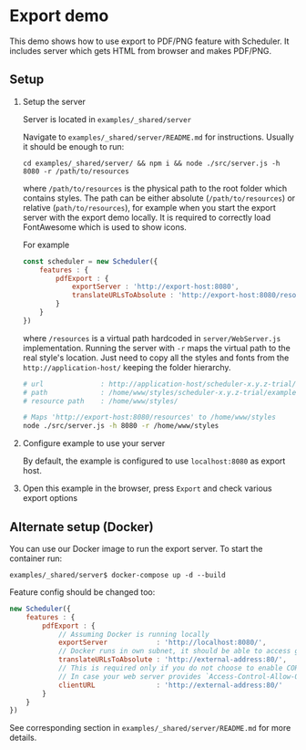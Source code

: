 # Export demo

This demo shows how to use export to PDF/PNG feature with Scheduler.
It includes server which gets HTML from browser and makes PDF/PNG.

## Setup

1. Setup the server

    Server is located in `examples/_shared/server`

    Navigate to `examples/_shared/server/README.md` for instructions.
    Usually it should be enough to run:
    
    ```
    cd examples/_shared/server/ && npm i && node ./src/server.js -h 8080 -r /path/to/resources
    ```
   
    where `/path/to/resources` is the physical path to the root folder which contains styles.
    The path can be either absolute (`/path/to/resources`) or relative (`path/to/resources`),
    for example when you start the export server with the export demo locally.
    It is required to correctly load FontAwesome which is used to show icons.
   
    For example
    
    ```javascript
    const scheduler = new Scheduler({
        features : {
            pdfExport : {
                exportServer : 'http://export-host:8080',
                translateURLsToAbsolute : 'http://export-host:8080/resources'
            }
        }
    })
    ```
   
    where `/resources` is a virtual path hardcoded in `server/WebServer.js` implementation.
    Running the server with `-r` maps the virtual path to the real style's location.
    Just need to copy all the styles and fonts from the `http://application-host/` keeping the folder hierarchy.

    ```bash
    # url              : http://application-host/scheduler-x.y.z-trial/examples/export
    # path             : /home/www/styles/scheduler-x.y.z-trial/examples/export
    # resource path    : /home/www/styles/
    
    # Maps 'http://export-host:8080/resources' to /home/www/styles
    node ./src/server.js -h 8080 -r /home/www/styles
    ```
   
2. Configure example to use your server

    By default, the example is configured to use `localhost:8080` as export host.
    
3. Open this example in the browser, press `Export` and check various export options

## Alternate setup (Docker)

You can use our Docker image to run the export server. To start the container run:

    examples/_shared/server$ docker-compose up -d --build

Feature config should be changed too:

```javascript
new Scheduler({
    features : {
        pdfExport : {
            // Assuming Docker is running locally
            exportServer            : 'http://localhost:8080/',
            // Docker runs in own subnet, it should be able to access global address of the exported page
            translateURLsToAbsolute : 'http://external-address:80/',
            // This is required only if you do not choose to enable CORS on web server.
            // In case your web server provides `Access-Control-Allow-Origin: *` header, this can be omitted.
            clientURL               : 'http://external-address:80/'
        }
    }
})
```

See corresponding section in `examples/_shared/server/README.md` for more details.

